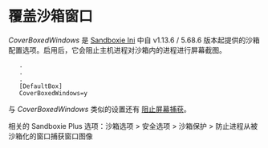 # 覆盖沙箱窗口

_CoverBoxedWindows_ 是 [Sandboxie Ini](SandboxieIni.md) 中自 v1.13.6 / 5.68.6 版本起提供的沙箱配置选项。启用后，它会阻止主机进程对沙箱内的进程进行屏幕截图。

```
   .
   .
   .
   [DefaultBox]
   CoverBoxedWindows=y
```

与 _CoverBoxedWindows_ 类似的设置还有 [阻止屏幕捕获](BlockScreenCapture.md)。

相关的 Sandboxie Plus 选项：沙箱选项 > 安全选项 > 沙箱保护 > 防止进程从被沙箱化的窗口捕获窗口图像
